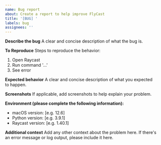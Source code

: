 ```yaml
---
name: Bug report
about: Create a report to help improve FlyCast
title: '[BUG] '
labels: bug
assignees: ''
---
```


**Describe the bug**
A clear and concise description of what the bug is.

**To Reproduce**
Steps to reproduce the behavior:
1. Open Raycast
2. Run command '...'
3. See error

**Expected behavior**
A clear and concise description of what you expected to happen.

**Screenshots**
If applicable, add screenshots to help explain your problem.

**Environment (please complete the following information):**
- macOS version: [e.g. 12.6]
- Python version: [e.g. 3.9.1]
- Raycast version: [e.g. 1.40.1]

**Additional context**
Add any other context about the problem here. If there's an error message or log output, please include it here.